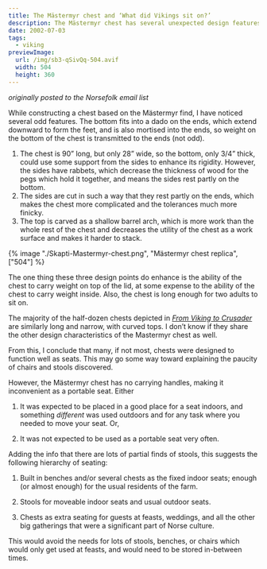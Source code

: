 ```yaml
---
title: The Mästermyr chest and ‘What did Vikings sit on?’
description: The Mästermyr chest has several unexpected design features which point toward it being a seat.
date: 2002-07-03
tags:
  - viking
previewImage:
  url: /img/sb3-qSivQq-504.avif
  width: 504
  height: 360
---
```


_originally posted to the Norsefolk email list_

While constructing a chest based on the Mästermyr find, I have noticed
several odd features. The bottom fits into a dado on the ends, which
extend downward to form the feet, and is also mortised into the ends,
so weight on the bottom of the chest is transmitted to the ends (not
odd).

1. The chest is 90” long, but only 28” wide, so the bottom, only
3/4” thick, could use some support from the sides to enhance its
rigidity. However, the sides have rabbets, which decrease the
thickness of wood for the pegs which hold it together, and means the
sides rest partly on the bottom.
2. The sides are cut in such a way that they rest partly on the ends,
which makes the chest more complicated and the tolerances much more
finicky.
3. The top is carved as a shallow barrel arch, which is more work than
the whole rest of the chest and decreases the utility of the chest as
a work surface and makes it harder to stack.

{% image "./Skapti-Mastermyr-chest.png", "Mästermyr chest replica", ["504"] %}

The one thing these three design points do enhance is the ability of
the chest to carry weight on top of the lid, at some expense to the
ability of the chest to carry weight inside. Also, the chest is long
enough for two adults to sit on.

The majority of the half-dozen chests depicted in [_From Viking to Crusader_]
are similarly long and narrow, with curved tops. I don’t know if they
share the other design characteristics of the Mastermyr chest as well.

[_From Viking to Crusader_]: https://openlibrary.org/books/OL1743095M/From_Viking_to_crusader

From this, I conclude that many, if not most, chests were designed to function well as seats.
This may go some way toward explaining the paucity of chairs and stools discovered.

However, the Mästermyr chest has no carrying handles, making it inconvenient as a portable
seat.  Either

1. It was expected to be placed in a good place for a seat indoors,
and something _different_ was used outdoors and for any task where you
needed to move your seat.  Or,

2. It was not expected to be used as a portable seat very often.


Adding the info that there are lots of partial finds of stools, this suggests
the following hierarchy of seating:

1) Built in benches and/or several chests as the fixed indoor seats; enough
	 (or almost enough) for the usual residents of the farm.

2) Stools for moveable indoor seats and usual outdoor seats.

3) Chests as extra seating for guests at feasts, weddings, and all the
	 other big gatherings that were a significant part of Norse culture.

This would avoid the needs for lots of stools, benches, or chairs which
would only get used at feasts, and would need to be stored in-between times.
